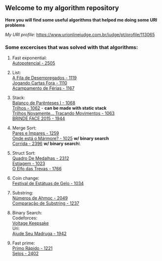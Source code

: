 ## Welcome to my algorithm repository

**Here you will find some useful algorithms that helped me doing some URI problems**

_My URI profile:_
https://www.urionlinejudge.com.br/judge/pt/profile/113065

### Some excercises that was solved with that algorithms:
1. Fast exponential:\
  [Autopotencial - 2505](https://www.urionlinejudge.com.br/judge/pt/problems/view/2505)

1. List:\
  [A Fila de Desempregados - 1119](https://www.urionlinejudge.com.br/judge/pt/problems/view/1119)\
  [Jogando Cartas Fora - 1110](https://www.urionlinejudge.com.br/judge/pt/problems/view/1110)\
  [Acampamento de Férias - 1167](https://www.urionlinejudge.com.br/judge/pt/problems/view/1167)

1. Stack:\
  [Balanço de Parênteses I - 1068](https://www.urionlinejudge.com.br/judge/pt/problems/view/1068)\
  [Trilhos - 1062](https://www.urionlinejudge.com.br/judge/pt/problems/view/1062) - **can be made with static stack**\
  [Trilhos Novamente... Traçando Movimentos - 1063](https://www.urionlinejudge.com.br/judge/pt/problems/view/1063)\
  [BRINDE FACE 2015 - 1944](https://www.urionlinejudge.com.br/judge/pt/problems/view/1944)
  
1. Merge Sort:\
  [Pares e Ímpares - 1259](https://www.urionlinejudge.com.br/judge/pt/problems/view/1259)\
  [Onde está o Mármore? - 1025](https://www.urionlinejudge.com.br/judge/pt/problems/view/1025) **w/ binary search**\
  [Corrida - 2396](https://www.urionlinejudge.com.br/judge/pt/problems/view/2396) **w/ binary search**\
  
 
1. Struct Sort:\
  [Quadro De Medalhas - 2312](https://www.urionlinejudge.com.br/judge/pt/problems/view/2312)\
  [Estiagem - 1023](https://www.urionlinejudge.com.br/judge/pt/problems/view/1023)\
  [O Elfo das Trevas - 1766](https://www.urionlinejudge.com.br/judge/pt/problems/view/1766)
 
1. Coin change:\
  [Festival de Estátuas de Gelo - 1034](https://www.urionlinejudge.com.br/judge/pt/problems/view/1034)

1. Substring:\
  [Números de Ahmoc - 2049](https://www.urionlinejudge.com.br/judge/pt/problems/view/2049)\
  [Comparação de Substring - 1237](https://www.urionlinejudge.com.br/judge/pt/problems/view/1237)

1. Binary Search:\
  Codeforces:\
      [Voltage Keepsake](http://codeforces.com/contest/801/problem/C)\
  Uri:\
      [Ajude Seu Madruga - 1942](https://www.urionlinejudge.com.br/judge/pt/problems/view/1912)  

1. Fast prime:\
  [Primo Rápido - 1221](https://www.urionlinejudge.com.br/judge/pt/problems/view/1221)\
  [Selos - 2402](https://www.urionlinejudge.com.br/judge/pt/problems/view/2402)
